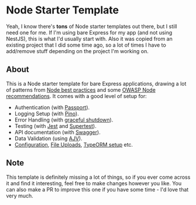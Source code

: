 # Node Starter Template

Yeah, I know there's **tons** of Node starter templates out there, but I still need one for me. If I'm using bare Express for my app (and not using NestJS), this is what I'd usually start with. Also it was copied from an existing project that I did some time ago, so a lot of times I have to add/remove stuff depending on the project I'm working on.

## About

This is a Node starter template for bare Express applications, drawing a lot of patterns from [Node best practices](https://github.com/goldbergyoni/nodebestpractices/tree/master) and some [OWASP Node recommendations](https://cheatsheetseries.owasp.org/cheatsheets/Nodejs_Security_Cheat_Sheet.html). It comes with a good level of setup for:

- Authentication (with [Passport](https://www.passportjs.org/)).
- Logging Setup (with [Pino](https://github.com/pinojs/pino)).
- Error Handling (with [graceful shutdown](https://blog.heroku.com/best-practices-nodejs-errors)).
- Testing (with [Jest](https://jest-archive-august-2023.netlify.app/docs/29.3/getting-started) and [Supertest](https://github.com/ladjs/supertest)).
- API documentation (with [Swagger](https://www.npmjs.com/package/swagger-jsdoc)).
- Data Validation (using [AJV](https://ajv.js.org/)).
- [Configuration](https://www.npmjs.com/package/config), [File Uploads](https://www.npmjs.com/package/multer), [TypeORM setup](https://typeorm.io/) etc.

## Note

This template is definitely missing a lot of things, so if you ever come across it and find it interesting, feel free to make changes however you like. You can also make a PR to improve this one if you have some time - I'd love that very much.

